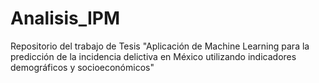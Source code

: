 # Analisis_IPM
Repositorio del trabajo de Tesis "Aplicación de Machine Learning para la predicción de la incidencia delictiva en México utilizando indicadores demográficos y socioeconómicos"
